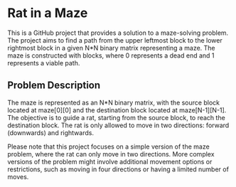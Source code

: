 # Rat in a Maze

This is a GitHub project that provides a solution to a maze-solving problem. The project aims to find a path from the upper leftmost block to the lower rightmost block in a given N*N binary matrix representing a maze. The maze is constructed with blocks, where 0 represents a dead end and 1 represents a viable path.

## Problem Description

The maze is represented as an N*N binary matrix, with the source block located at maze[0][0] and the destination block located at maze[N-1][N-1]. The objective is to guide a rat, starting from the source block, to reach the destination block. The rat is only allowed to move in two directions: forward (downwards) and rightwards.

Please note that this project focuses on a simple version of the maze problem, where the rat can only move in two directions. More complex versions of the problem might involve additional movement options or restrictions, such as moving in four directions or having a limited number of moves.
